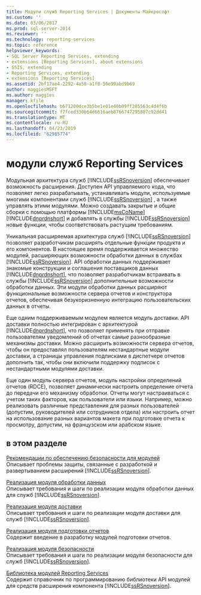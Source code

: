 ```yaml
---
title: Модули служб Reporting Services | Документы Майкрософт
ms.custom: ''
ms.date: 03/06/2017
ms.prod: sql-server-2014
ms.reviewer: ''
ms.technology: reporting-services
ms.topic: reference
helpviewer_keywords:
- SQL Server Reporting Services, extending
- extensions [Reporting Services], about extensions
- SSIS, extending
- Reporting Services, extending
- extensions [Reporting Services]
ms.assetid: 2bf17ae4-2292-4a58-a1f0-56e99abd9b69
author: maggiesMSFT
ms.author: maggies
manager: kfile
ms.openlocfilehash: b671200dce3b5be1e01e40b09ff285563c4d4f6b
ms.sourcegitcommit: f7fced330b64d6616aeb8766747295807c92dd41
ms.translationtype: MT
ms.contentlocale: ru-RU
ms.lasthandoff: 04/23/2019
ms.locfileid: "62985774"
---
```

# <a name="reporting-services-extensions"></a>модули служб Reporting Services
  Модульная архитектура служб [!INCLUDE[ssRSnoversion](../../includes/ssrsnoversion-md.md)] обеспечивает возможность расширения. Доступен API управляемого кода, что позволяет легко разрабатывать, устанавливать модули, используемые многими компонентами служб [!INCLUDE[ssRSnoversion](../../includes/ssrsnoversion-md.md)] , а также управлять этими модулями. Можно создавать закрытые и общие сборки с помощью платформы [!INCLUDE[msCoName](../../includes/msconame-md.md)] [!INCLUDE[dnprdnshort](../../includes/dnprdnshort-md.md)] и добавлять в службы [!INCLUDE[ssRSnoversion](../../includes/ssrsnoversion-md.md)] новые функции, чтобы соответствовать растущим требованиям.  
  
 Уникальная расширяемая архитектура служб [!INCLUDE[ssRSnoversion](../../includes/ssrsnoversion-md.md)] позволяет разработчикам расширять отдельные функции продукта и его компонентов. В настоящее время поддерживается множество модулей, расширяющих возможности обработки данных в службах [!INCLUDE[ssRSnoversion](../../includes/ssrsnoversion-md.md)]. API обработки данных поддерживает знакомые конструкции и соглашения поставщиков данных [!INCLUDE[dnprdnshort](../../includes/dnprdnshort-md.md)], что позволяет разработчикам встраивать в службы [!INCLUDE[ssRSnoversion](../../includes/ssrsnoversion-md.md)] дополнительные возможности обработки данных. Эти модули обработки данных расширяют функциональные возможности сервера отчетов и конструктора отчетов, обеспечивая безукоризненную интеграцию пользовательских данных в отчеты.  
  
 Еще одним поддерживаемым модулем является модуль доставки. API доставки полностью интегрирован с архитектурой [!INCLUDE[dnprdnshort](../../includes/dnprdnshort-md.md)], что позволяет применять при отправке пользователям уведомлений об отчетах самые разнообразные механизмы доставки. Можно расширить возможности сервера отчетов, чтобы он предоставлял пользователям нестандартные модули доставки, а страницы управления подписками в диспетчере отчетов дополнить так, чтобы они включили поддержку подписок с нестандартными модулями доставки.  
  
 Еще один модуль сервера отчетов, модуль настройки определений отчетов (RDCE), позволяет динамически настроить определение отчета до передачи его механизму обработки. Отчеты могут настраиваться с учетом таких факторов, как пользователи или языки. Например, можно реализовать различные представления для разных пользователей (допустим, руководителей или сотрудников отдела) или настроить отчет на использование разных вариантов макета при подготовке отчета к просмотру, допустим, на французском или арабском языке.  
  
## <a name="in-this-section"></a>в этом разделе  
 [Рекомендации по обеспечению безопасности для модулей](security-considerations-for-extensions.md)  
 Описывает проблемы защиты, связанные с разработкой и развертыванием расширений [!INCLUDE[ssRSnoversion](../../includes/ssrsnoversion-md.md)].  
  
 [Реализация модуля обработки данных](data-processing/implementing-a-data-processing-extension.md)  
 Описывает требования и шаги по реализации модуля обработки данных для служб [!INCLUDE[ssRSnoversion](../../includes/ssrsnoversion-md.md)].  
  
 [Реализация модуля доставки](delivery-extension/implementing-a-delivery-extension.md)  
 Описывает требования и шаги по реализации модуля доставки для служб [!INCLUDE[ssRSnoversion](../../includes/ssrsnoversion-md.md)].  
  
 [Реализация модуля подготовки отчетов](rendering-extension/implementing-a-rendering-extension.md)  
 Содержит введение в разработку модулей подготовки отчетов.  
  
 [Реализация модуля безопасности](security-extension/implementing-a-security-extension.md)  
 Описывает требования и шаги по реализации модуля безопасности для служб [!INCLUDE[ssRSnoversion](../../includes/ssrsnoversion-md.md)].  
  
 [Библиотека модулей Reporting Services](reporting-services-extension-library.md)  
 Содержит справочник по программированию библиотеки API модулей для средств расширения компонента [!INCLUDE[ssRSnoversion](../../includes/ssrsnoversion-md.md)].  
  
  
